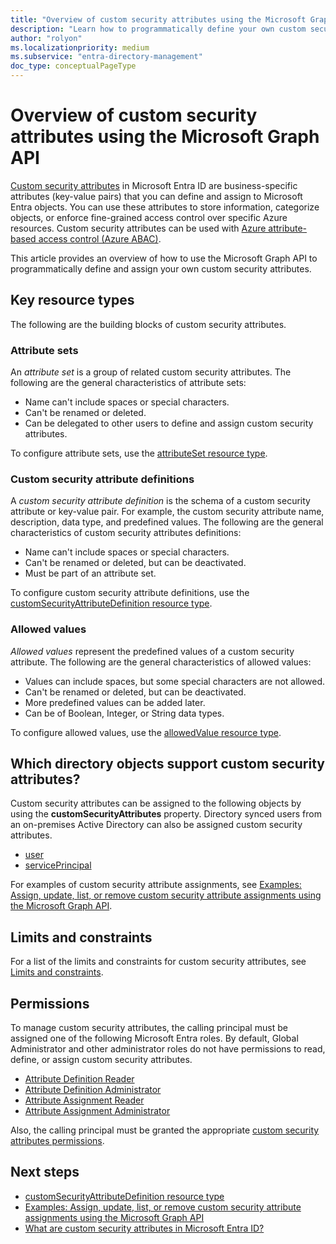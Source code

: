 ```yaml
---
title: "Overview of custom security attributes using the Microsoft Graph API"
description: "Learn how to programmatically define your own custom security attributes and assign them to Microsoft Entra objects using the Microsoft Graph API."
author: "rolyon"
ms.localizationpriority: medium
ms.subservice: "entra-directory-management"
doc_type: conceptualPageType
---
```


# Overview of custom security attributes using the Microsoft Graph API

[Custom security attributes](/azure/active-directory/fundamentals/custom-security-attributes-overview) in Microsoft Entra ID are business-specific attributes (key-value pairs) that you can define and assign to Microsoft Entra objects. You can use these attributes to store information, categorize objects, or enforce fine-grained access control over specific Azure resources. Custom security attributes can be used with [Azure attribute-based access control (Azure ABAC)](/azure/role-based-access-control/conditions-overview).

This article provides an overview of how to use the Microsoft Graph API to programmatically define and assign your own custom security attributes.

## Key resource types

The following are the building blocks of custom security attributes.

### Attribute sets

An *attribute set* is a group of related custom security attributes. The following are the general characteristics of attribute sets:

+ Name can't include spaces or special characters.
+ Can't be renamed or deleted.
+ Can be delegated to other users to define and assign custom security attributes.

To configure attribute sets, use the [attributeSet resource type](attributeset.md).

### Custom security attribute definitions

A *custom security attribute definition* is the schema of a custom security attribute or key-value pair. For example, the custom security attribute name, description, data type, and predefined values. The following are the general characteristics of custom security attributes definitions:

+ Name can't include spaces or special characters.
+ Can't be renamed or deleted, but can be deactivated.
+ Must be part of an attribute set.

To configure custom security attribute definitions, use the [customSecurityAttributeDefinition resource type](customsecurityattributedefinition.md).

### Allowed values

*Allowed values* represent the predefined values of a custom security attribute. The following are the general characteristics of allowed values:

+ Values can include spaces, but some special characters are not allowed.
+ Can't be renamed or deleted, but can be deactivated.
+ More predefined values can be added later.
+ Can be of Boolean, Integer, or String data types.

To configure allowed values, use the [allowedValue resource type](allowedvalue.md).

## Which directory objects support custom security attributes?

Custom security attributes can be assigned to the following objects by using the **customSecurityAttributes** property. Directory synced users from an on-premises Active Directory can also be assigned custom security attributes.

+ [user](/graph/api/resources/user?view=graph-rest-beta&preserve-view=true)
+ [servicePrincipal](/graph/api/resources/serviceprincipal?view=graph-rest-beta&preserve-view=true)

For examples of custom security attribute assignments, see [Examples: Assign, update, list, or remove custom security attribute assignments using the Microsoft Graph API](/graph/custom-security-attributes-examples).

## Limits and constraints

For a list of the limits and constraints for custom security attributes, see [Limits and constraints](/azure/active-directory/fundamentals/custom-security-attributes-overview#limits-and-constraints).

## Permissions

To manage custom security attributes, the calling principal must be assigned one of the following Microsoft Entra roles. By default, Global Administrator and other administrator roles do not have permissions to read, define, or assign custom security attributes.

+ [Attribute Definition Reader](/entra/identity/role-based-access-control/permissions-reference#attribute-definition-reader)
+ [Attribute Definition Administrator](/entra/identity/role-based-access-control/permissions-reference#attribute-definition-administrator)
+ [Attribute Assignment Reader](/entra/identity/role-based-access-control/permissions-reference#attribute-assignment-reader)
+ [Attribute Assignment Administrator](/entra/identity/role-based-access-control/permissions-reference#attribute-assignment-administrator)

Also, the calling principal must be granted the appropriate [custom security attributes permissions](/graph/permissions-reference#custom-security-attributes-permissions).

## Next steps

+ [customSecurityAttributeDefinition resource type](/graph/api/resources/customsecurityattributedefinition)
+ [Examples: Assign, update, list, or remove custom security attribute assignments using the Microsoft Graph API](/graph/custom-security-attributes-examples)
+ [What are custom security attributes in Microsoft Entra ID?](/azure/active-directory/fundamentals/custom-security-attributes-overview)
